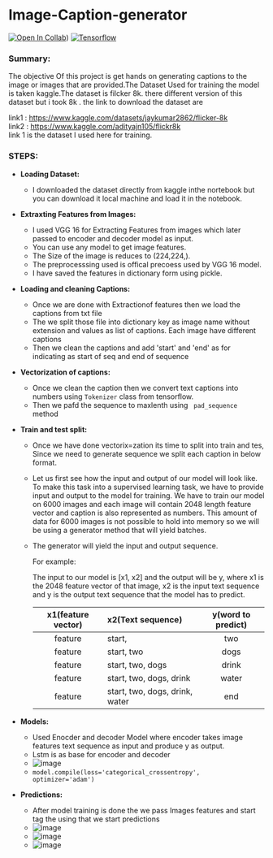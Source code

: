 # Image-Caption-generator 
[![Open In Collab](https://colab.research.google.com/assets/colab-badge.svg)](https://github.com/jarupulapremkumar/Image-Caption-generator/blob/main/IMAGE_CAPTION_GENERATOR.ipynb))
[![Tensorflow](https://img.shields.io/badge/Tensorflow-2.8-orange)](https://www.tensorflow.org/versions/r2.8/api_docs/python/tf)
### Summary:
The objective Of this project is get hands on generating captions to the image or images that are provided.The Dataset Used for training the model is taken kaggle.The dataset is filcker 8k. there different version of this dataset but i took 8k . the link to download the dataset are</br>

link1 : https://www.kaggle.com/datasets/jaykumar2862/flicker-8k </br>
link2 : https://www.kaggle.com/adityajn105/flickr8k</br>
link 1 is the dataset I used here for training.</br>
### STEPS:
- **Loading Dataset:**</br>
     - I downloaded the dataset directly from kaggle inthe nortebook  but you can download it local machine and load it in the notebook.
     
- **Extraxting Features from Images:**</br>
     - I used VGG 16 for Extracting Features from images which later passed to encoder and decoder model as input.
     - You can use any model to get image features.
     - The Size of the image is reduces to (224,224,).
     - The preprocesssing used is offical precoess used by VGG 16 model.
     - I have saved the features in dictionary form using pickle.
     
- **Loading and cleaning Captions:**</br>
    - Once we are done with Extractionof features then we load the captions from txt file
    - The we split those file into dictionary key as image name without extension and values as list of captions. Each image have different captions 
    - Then we clean the captions and add 'start' and 'end' as for indicating  as start of seq and end of sequence  
    
- **Vectorization of captions:**</br>
    - Once we clean the caption then we convert text captions into numbers using <code>Tokenizer</code> class from tensorflow.
    - Then we pafd the sequence to maxlenth using <code> pad_sequence </code> method
- **Train and test split:**</br>
    - Once we have done vectorix=zation its time to split into train and tes, Since we need to generate sequence we split each caption in below format.
    - Let us first see how the input and output of our model will look like. To make this task into a supervised learning task, we have to provide input and output to         the model for training. We have to train our model on 6000 images and each image will contain 2048 length feature vector and caption is also represented as               numbers. This amount of data for 6000 images is not possible to hold into memory so we will be using a generator method that will yield batches.

     - The generator will yield the input and output sequence.

          For example:

          The input to our model is [x1, x2] and the output will be y, where x1 is the 2048 feature vector of that image, x2 is the input text sequence and y is the                output text sequence that the model has to predict.


          |x1(feature vector)	|x2(Text sequence)|y(word to predict)|
          |:-----------------:|:----------------|:----------------:|
          |feature	|start,	                          |two|
          |feature	|start, two	|dogs|
          |feature	|start, two, dogs	|drink|
          |feature	|start, two, dogs, drink	|water|
          |feature	|start, two, dogs, drink, water	|end|
          

-  **Models:**</br>
     - Used Enocder and decoder Model  where encoder takes image features text sequence as input and produce y as output.
     - Lstm is as base for encoder and decoder
     - ![image](https://user-images.githubusercontent.com/46964929/179342972-0b7142ea-bc03-4841-b135-a2d67f1faeb1.png)
     - <code>model.compile(loss='categorical_crossentropy', optimizer='adam')</code>
- **Predictions:**</br>
     - After model training is done the we  pass Images features and start tag the using that we start predictions 
     - ![image](https://user-images.githubusercontent.com/46964929/179343122-e23467bc-3939-418b-b9ad-33083487b1ab.png)
     - ![image](https://user-images.githubusercontent.com/46964929/179343136-f59625ba-33a1-4a3e-86e4-a11b05a0c456.png)
     - ![image](https://user-images.githubusercontent.com/46964929/179343168-6b704ee4-4dba-45ee-83d5-15615b441db1.png)





